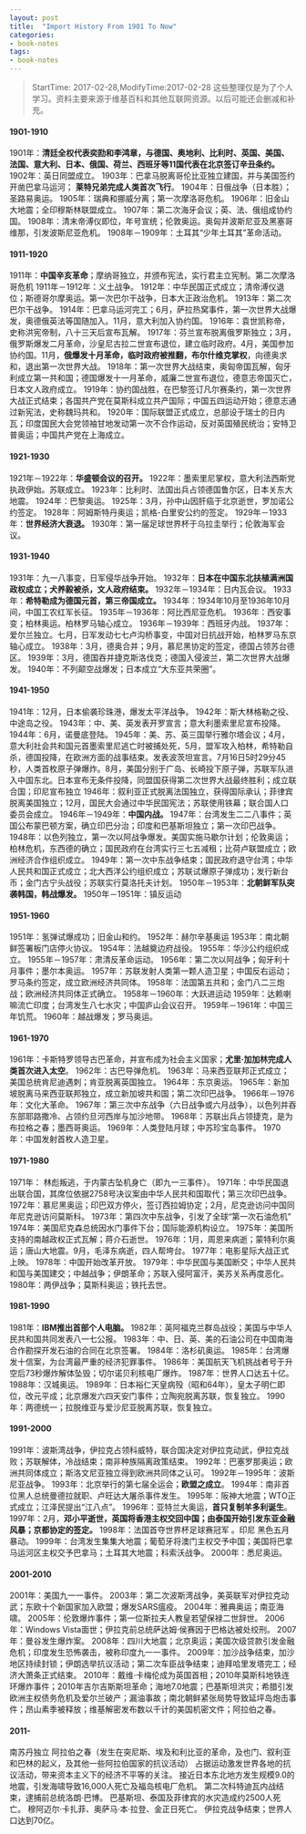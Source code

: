 ```yaml
---
layout: post
title:  "Import History From 1901 To Now"
categories:
- book-notes
tags:
- book-notes
---
```


> StartTime: 2017-02-28,ModifyTime:2017-02-28
> 这些整理仅是为了个人学习。资料主要来源于维基百科和其他互联网资源。以后可能还会删减和补充。

<!---more--->

#### 1901-1910
1901年：**清廷全权代表奕劻和李鸿章，与德国、奥地利、比利时、英国、美国、法国、意大利、日本、俄国、荷兰、西班牙等11国代表在北京签订辛丑条约。**
1902年：英日同盟成立。
1903年：巴拿马脱离哥伦比亚独立建国，并与美国签约开凿巴拿马运河； **莱特兄弟完成人类首次飞行**。
1904年：日俄战争（日本胜）；圣路易奥运。
1905年：瑞典和挪威分离；第一次摩洛哥危机。
1906年：旧金山大地震；全印穆斯林联盟成立。
1907年：第二次海牙会议；英、法、俄组成协约国。
1908年：清末帝溥仪即位，年号宣统；伦敦奥运。奥匈并波斯尼亚及黑塞哥维那，引发波斯尼亚危机。
1908年－1909年：土耳其“少年土耳其”革命活动。

#### 1911-1920
1911年：**中国辛亥革命**；摩纳哥独立，并颁布宪法，实行君主立宪制。第二次摩洛哥危机
1911年－1912年：义土战争。
1912年：中华民国正式成立；清帝溥仪退位；斯德哥尔摩奥运。第一次巴尔干战争，日本大正政治危机。
1913年：第二次巴尔干战争。
1914年：巴拿马运河完工；6月，萨拉热窝事件，第一次世界大战爆发，奥德俄英法等国随加入。11月，意大利加入协约国。
1916年：袁世凯称帝，史称洪宪帝制，八十三天后宣布瓦解。
1917年：芬兰宣布脱离俄罗斯独立；3月，俄罗斯爆发二月革命，沙皇尼古拉二世宣布退位，建立临时政府。4月，美国参加协约国。11月，**俄爆发十月革命，临时政府被推翻，布尔什维克掌权**，向德奥求和，退出第一次世界大战。
1918年：第一次世界大战结束，奥匈帝国瓦解，匈牙利成立第一共和国；德国爆发十一月革命，威廉二世宣布退位，德意志帝国灭亡，日本文人政府成立。
1919年：协约国战胜，在巴黎签订凡尔赛条约，第一次世界大战正式结束；各国共产党在莫斯科成立共产国际；中国五四运动开始；德意志通过新宪法，史称魏玛共和。
1920年：国际联盟正式成立，总部设于瑞士的日内瓦；印度国民大会党领袖甘地发动第一次不合作运动，反对英国殖民统治；安特卫普奥运；中国共产党在上海成立。

#### 1921-1930
1921年－1922年：**华盛顿会议的召开。**
1922年：墨索里尼掌权，意大利法西斯党执政伊始。苏联成立。
1923年：比利时、法国出兵占领德国鲁尔区，日本关东大地震。
1924年：巴黎奥运。
1925年：3月，孙中山因肝癌于北京逝世，罗加诺公约签定。
1928年：阿姆斯特丹奥运；凯格-白里安公约的签定。
1929年－1933年：**世界经济大衰退。**
1930年：第一届足球世界杯于乌拉圭举行；伦敦海军会议。

#### 1931-1940
1931年：九一八事变，日军侵华战争开始。
1932年：**日本在中国东北扶植满洲国政权成立；犬养毅被杀，文人政府结束。**
1932年－1934年：日内瓦会议。
1933年：**希特勒成为德国元首，第三帝国成立。**
1934年：1934年10月至1936年10月间，中国工农红军长征。
1935年－1936年：阿比西尼亚危机。
1936年：西安事变；柏林奥运。柏林罗马轴心成立。
1936年－1939年：西班牙内战。
1937年：爱尔兰独立。七月，日军发动七七卢沟桥事变，中国对日抗战开始，柏林罗马东京轴心成立。
1938年：3月，德奥合并；9月，慕尼黑协定的签定，德国占领苏台德区。
1939年：3月，德国吞并捷克斯洛伐克；德国入侵波兰，第二次世界大战爆发。
1940年：不列颠空战爆发；日本成立“大东亚共荣圈”。
#### 1941-1950
1941年：12月，日本偷袭珍珠港，爆发太平洋战争。
1942年：斯大林格勒之役、中途岛之役。
1943年：中、美、英发表开罗宣言；意大利墨索里尼宣布投降。
1944年：6月，诺曼底登陆。
1945年：美、苏、英三国举行雅尔塔会议；4月，意大利社会共和国元首墨索里尼逃亡时被捕处死，5月，盟军攻入柏林，希特勒自杀，德国投降，在欧洲方面的战事结束。发表波茨坦宣言。7月16日5时29分45秒，人类首枚原子弹爆炸。8月，美国分别于广岛、长崎投下原子弹，苏联军队进入中国东北。日本宣布无条件投降，同盟国获得第二次世界大战最终胜利；成立联合国；印尼宣布独立
1946年：叙利亚正式脱离法国独立，获得国际承认；菲律宾脱离美国独立；12月，国民大会通过中华民国宪法；苏联使用铁幕；联合国人口委员会成立。
1946年－1949年：**中国内战。**
1947年：台湾发生二二八事件；英国公布蒙巴顿方案，确立印巴分治；印度和巴基斯坦独立；第一次印巴战争。
1948年：以色列独立，第一次以阿战争爆发。美国实施马歇尔计划；伦敦奥运；柏林危机，东西德的确立；国民政府在台湾实行三七五减租；比荷卢联盟成立；欧洲经济合作组织成立。
1949年：第一次中东战争结束；国民政府退守台湾；中华人民共和国正式成立；北大西洋公约组织成立；苏联试爆原子弹成功；发行新台币；金门古宁头战役；苏联实行莫洛托夫计划。
1950年－1953年：**北朝鲜军队突袭韩国，韩战爆发。**
1950年－1951年：镇反运动
#### 1951-1960
1951年：氢弹试爆成功；旧金山和约。
1952年：赫尔辛基奥运
1953年：南北朝鲜签署板门店停火协议。
1954年：法越奠边府战役。
1955年：华沙公约组织成立。
1955年－1957年：肃清反革命运动。
1956年：第二次以阿战争；匈牙利十月事件；墨尔本奥运。
1957年：苏联发射人类第一颗人造卫星；中国反右运动；罗马条约签定，成立欧洲经济共同体。
1958年：法国第五共和；金门八二三炮战；欧洲经济共同体正式确立。
1958年－1960年：大跃进运动
1959年：达赖喇嘛流亡印度；台湾发生八七水灾；中国庐山会议召开。
1959年－1961年：中国三年饥荒。
1960年：越战爆发；罗马奥运。
#### 1961-1970
1961年：卡斯特罗领导古巴革命，并宣布成为社会主义国家；**尤里·加加林完成人类首次进入太空**。
1962年：古巴导弹危机。
1963年：马来西亚联邦正式成立；美国总统肯尼迪遇刺；肯亚脱离英国独立。
1964年：东京奥运。
1965年：新加坡脱离马来西亚联邦独立，成立新加坡共和国；第二次印巴战争。
1966年－1976年：文化大革命。
1967年：第三次中东战争（六日战争或六月战争），以色列并吞东部耶路撒冷、占领约旦河西岸与加沙地带。
1968年：苏联出兵占领捷克，是为布拉格之春；墨西哥奥运。
1969年：人类登陆月球；中苏珍宝岛事件。
1970年：中国发射首枚人造卫星。
#### 1971-1980
1971年： 林彪叛逃，于内蒙古坠机身亡（即九一三事件）。
1971年：中华民国退出联合国，其席位依据2758号决议案由中华人民共和国取代；第三次印巴战争。
1972年：慕尼黑奥运；印巴双方停火，签订西拉姆协定；2月，尼克逊访问中国同年尼克逊访问莫斯科。
1973年：第四次中东战争，引发了全球“第一次石油危机”
1974年：美国尼克森总统因水门事件下台；国际能源机构设立。
1975年：美国所支持的南越政权正式瓦解；蒋介石逝世。
1976年：1月，周恩来病逝；蒙特利尔奥运；唐山大地震。9月，毛泽东病逝，四人帮垮台。
1977年：电影星际大战正式上映。
1978年：中国开始改革开放。
1979年：中华民国与美国断交；中华人民共和国与美国建交；中越战争；伊朗革命；苏联入侵阿富汗，美苏关系再度恶化。
1980年：两伊战争；莫斯科奥运；铁托去世。
#### 1981-1990
1981年：**IBM推出首部个人电脑。**
1982年：英阿福克兰群岛战役；美国与中华人民共和国共同发表八一七公报。
1983年：中、日、英、美的石油公司在中国南海合作勘探开发石油的合同在北京签署。
1984年：洛杉矶奥运。
1985年：台湾爆发十信案，为台湾最严重的经济犯罪事件。
1986年：美国航天飞机挑战者号于升空后73秒爆炸解体坠毁；切尔诺贝利核电厂爆炸。
1987年：世界人口达五十亿。
1988年：汉城奥运。
1989年：日本裕仁天皇病殁（昭和64年），皇太子明仁即位，改元平成；北京爆发六四天安门事件；立陶宛脱离苏联，恢复独立。
1990年：两德统一；拉脱维亚与爱沙尼亚脱离苏联，恢复独立。
#### 1991-2000
1991年：波斯湾战争，伊拉克占领科威特，联合国决定对伊拉克动武，伊拉克战败；苏联解体，冷战结束；南非种族隔离政策结束。
1992年：巴塞罗那奥运；欧洲共同体成立；斯洛文尼亚独立得到欧洲共同体之认可。
1992年－1995年：波斯尼亚战争。
1993年：北京举行的第七届全运会；**欧盟之成立**。
1994年：南非首位黑人总统曼德拉就职、卢旺达大屠杀事件发生。
1995年：阪神大地震；WTO正式成立；江泽民提出“江八点”。
1996年：亚特兰大奥运，**首只复制羊多利诞生**。
1997年：2月，**邓小平逝世，英国将香港主权交回中国；由泰国开始引发东亚金融风暴；京都协定的签定。**
1998年：法国首夺世界杯足球赛冠军 。印尼 黑色五月暴动。
1999年：台湾发生集集大地震；葡萄牙将澳门主权交予中国；美国将巴拿马运河区主权交予巴拿马；土耳其大地震；科索沃战争。
2000年：悉尼奥运。
#### 2001-2010
2001年：美国九一一事件。
2003年：第二次波斯湾战争，美英联军对伊拉克动武；东欧十个新国家加入欧盟；爆发SARS瘟疫。
2004年：雅典奥运；南亚海啸。
2005年：伦敦爆炸事件；第一位斯拉夫人教皇若望保禄二世辞世。
2006年：Windows Vista面世；伊拉克前总统萨达姆·侯赛因于巴格达被处绞刑。
2007年：曼谷发生爆炸案。
2008年：四川大地震；北京奥运；美国次级贷款引发金融危机；印度发生恐怖袭击，被称印度九一一事件。
2009年：加沙战争结束，加沙地区持续封锁；伊朗选举抗议活动；第二次车臣战争结束；迪拜哈里发塔完工；经济大萧条正式结束。
2010年：戴维·卡梅伦成为英国首相；2010年莫斯科地铁连环爆炸事件；2010年吉尔吉斯斯坦革命；海地7.0地震；巴基斯坦洪灾；希腊引发欧洲主权债务危机及爱尔兰破产；漏油事故；南北朝鲜紧张局势导致延坪岛炮击事件；昂山素季被释放；维基解密发布数以千计的美国机密文件；阿拉伯之春。
#### 2011-
南苏丹独立
阿拉伯之春（发生在突尼斯、埃及和利比亚的革命，及也门、叙利亚和巴林的起义，及其他一些阿拉伯国家的抗议活动）
占据运动激发世界各地的抗议活动，带来资本主义下的经济不平等的关注。
接近日本东北地方发生规模9.0的地震，引发海啸导致16,000人死亡及福岛核电厂危机。
第二次科特迪瓦内战结束，逮捕前总统洛朗·巴博。
巴基斯坦、泰国及菲律宾的水灾造成约2500人死亡。
穆阿迈尔·卡扎菲、奥萨马·本·拉登、金正日死亡。
伊拉克战争结束；世界人口达到70亿。
